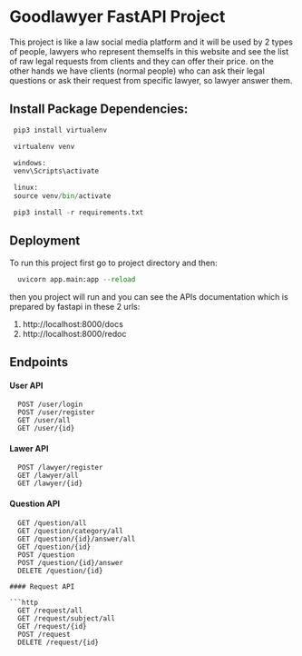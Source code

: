 # Goodlawyer FastAPI Project

This project is like a law social media platform and it will be used by 2 types of people, lawyers who represent themselfs in this website and see the list of raw legal requests from clients and they can offer their price. on the other hands we have clients (normal people) who can ask their legal questions or ask their request from specific lawyer, so lawyer answer them.

## Install Package Dependencies:

 ```python
  pip3 install virtualenv

  virtualenv venv

  windows:
  venv\Scripts\activate

  linux:
  source venv/bin/activate

  pip3 install -r requirements.txt
```

## Deployment

To run this project first go to project directory and then:

```python
  uvicorn app.main:app --reload
```

then you project will run and you can see the APIs documentation which is prepared by fastapi in these 2 urls:

1. http://localhost:8000/docs
2. http://localhost:8000/redoc


## Endpoints

#### User API

```http
  POST /user/login
  POST /user/register
  GET /user/all
  GET /user/{id}
```

#### Lawer API

```http
  POST /lawyer/register
  GET /lawyer/all
  GET /lawyer/{id}
```

#### Question API

```http
  GET /question/all
  GET /question/category/all
  GET /question/{id}/answer/all
  GET /question/{id}
  POST /question
  POST /question/{id}/answer
  DELETE /question/{id}

#### Request API

```http
  GET /request/all
  GET /request/subject/all
  GET /request/{id}
  POST /request
  DELETE /request/{id}
```

